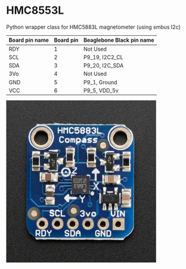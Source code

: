 HMC8553L
===========================================

Python wrapper class for HMC5883L magnetometer (using smbus I2c)

| Board pin name | Board pin | Beaglebone Black pin name |
|----------------|-----------| --------------------------|
| RDY            | 1         | Not Used                  |
| SCL            | 2         | P9\_19, I2C2\_CL          |
| SDA            | 3         | P9\_20, I2C_SDA           |
| 3Vo            | 4         | Not Used                  |
| GND            | 5         | P9\_1, Ground             |
| VCC            | 6         | P9\_5, VDD\_5v            |

![module](images/HMC8553L.jpg)
